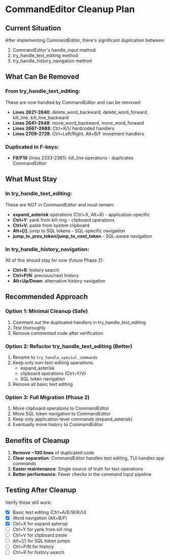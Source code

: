 # CommandEditor Cleanup Plan

## Current Situation
After implementing CommandEditor, there's significant duplication between:
1. CommandEditor's handle_input method
2. try_handle_text_editing method
3. try_handle_history_navigation method

## What Can Be Removed

### From try_handle_text_editing:
These are now handled by CommandEditor and can be removed:
- **Lines 2621-2640**: delete_word_backward, delete_word_forward, kill_line, kill_line_backward
- **Lines 2641-2648**: move_word_backward, move_word_forward  
- **Lines 2667-2688**: Ctrl+K/U hardcoded handlers
- **Lines 2709-2728**: Ctrl+Left/Right, Alt+B/F movement handlers

### Duplicated in F-keys:
- **F9/F10** (lines 2333-2361): kill_line operations - duplicates CommandEditor

## What Must Stay

### In try_handle_text_editing:
These are NOT in CommandEditor and must remain:
- **expand_asterisk** operations (Ctrl+X, Alt+X) - application-specific
- **Ctrl+Y**: yank from kill ring - clipboard operations
- **Ctrl+V**: paste from system clipboard
- **Alt+[/]**: jump to SQL tokens - SQL-specific navigation
- **jump_to_prev_token/jump_to_next_token** - SQL-aware navigation

### In try_handle_history_navigation:
All of this should stay for now (future Phase 2):
- **Ctrl+R**: history search
- **Ctrl+P/N**: previous/next history
- **Alt+Up/Down**: alternative history navigation

## Recommended Approach

### Option 1: Minimal Cleanup (Safe)
1. Comment out the duplicated handlers in try_handle_text_editing
2. Test thoroughly
3. Remove commented code after verification

### Option 2: Refactor try_handle_text_editing (Better)
1. Rename to `try_handle_special_commands`
2. Keep only non-text-editing operations:
   - expand_asterisk
   - clipboard operations (Ctrl+Y/V)
   - SQL token navigation
3. Remove all basic text editing

### Option 3: Full Migration (Phase 2)
1. Move clipboard operations to CommandEditor
2. Move SQL token navigation to CommandEditor
3. Keep only application-level commands (expand_asterisk)
4. Eventually move history to CommandEditor

## Benefits of Cleanup
1. **Remove ~100 lines** of duplicated code
2. **Clear separation**: CommandEditor handles text editing, TUI handles app commands
3. **Easier maintenance**: Single source of truth for text operations
4. **Better performance**: Fewer checks in the command input pipeline

## Testing After Cleanup
Verify these still work:
- [x] Basic text editing (Ctrl+A/E/W/K/U)
- [x] Word navigation (Alt+B/F)
- [x] Ctrl+X for expand asterisk
- [ ] Ctrl+Y for yank from kill ring
- [ ] Ctrl+V for clipboard paste
- [ ] Alt+[/] for SQL token jumps
- [ ] Ctrl+P/N for history
- [ ] Ctrl+R for history search